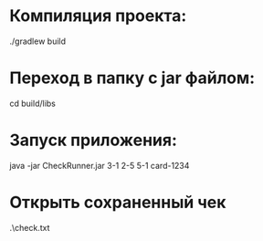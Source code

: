 # Компиляция проекта:

./gradlew build

# Переход в папку с jar файлом:

cd build/libs

# Запуск приложения:

java -jar CheckRunner.jar 3-1 2-5 5-1 card-1234

# Открыть сохраненный чек

.\check.txt